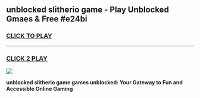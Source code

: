 
## unblocked slitherio game - Play Unblocked Gmaes & Free #e24bi
<h3>
<a href="https://news.freeplayer.one?title=unblocked_slitherio_game&ref=26F">CLICK TO PLAY</a></h3>
<hr>

<h3>
<a href="https://news.freeplayer.one?title=unblocked_slitherio_game&ref=26F">CLICK 2 PLAY</a>
  
</h3>

<a href="https://news.freeplayer.one?title=unblocked_slitherio_game&ref=26F/"><img src="https://clearcache.store/games.png"></a>


**unblocked slitherio game games unblocked: Your Gateway to Fun and Accessible Online Gaming**
